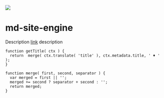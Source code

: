 _<!-- ======================================================================
--- Search engine
title:          Home Page
keywords:       home page
description:    Home page of md-site-engine documentation site.
--- Menu system
order:          
text:           
hidden:         false
umbel:          false
--- Page properties
id:             
document:       
layout:         
---$-left:         
======================================================================= -->_

<div class="pull-right"><img src="/images/mdse-w200.png"></div>

# md-site-engine

Description [link](/) description 

```$javascript
function getTitle( ctx ) {
  return  merge( ctx.translate( 'title' ), ctx.metadata.title, ' ♦ ' );
}

function merge( first, second, separator ) {
  var merged = first || '';
  merged += second ? separator + second : '';
  return merged;
}
```